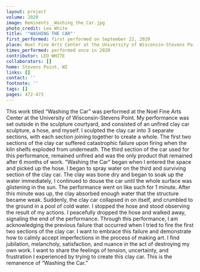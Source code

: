 ```yaml
---
layout: project
volume: 2020
image: Reminents__Washing_the_Car.jpg
photo_credit: Leo White
title: '"WASHING THE CAR"'
first_performed: first performed on September 22, 2020
place: Noel Fine Arts Center at the University of Wisconsin-Stevens Point
times_performed: performed once in 2020
contributor: LEO WHITE
collaborators: []
home: Stevens Point, WI
links: []
contact: ''
footnote: ''
tags: []
pages: 472-473
---
```



This work titled “Washing the Car” was performed at the Noel Fine Arts Center at the University of Wisconsin-Stevens Point. My performance was set outside in the sculpture courtyard, and consisted of an unfired clay car sculpture, a hose, and myself. I sculpted the clay car into 3 separate sections, with each section joining together to create a whole. The first two sections of the clay car suffered catastrophic failure upon firing when the kiln shelfs exploded from underneath. The third section of the car used for this performance, remained unfired and was the only product that remained after 6 months of work. “Washing the Car” began when I entered the space and picked up the hose. I began to spray water on the third and surviving section of the clay car. The clay was bone dry and began to soak up the water immediately, I continued to douse the car until the whole surface was glistening in the sun. The performance went on like such for 1 minute. After this minute was up, the clay absorbed enough water that the structure became weak. Suddenly, the clay car collapsed in on itself, and crumbled to the ground in a pool of cold water. I stopped the hose and stood observing the result of my actions. I peacefully dropped the hose and walked away, signaling the end of the performance. Through this performance, I am acknowledging the previous failure that occurred when I tried to fire the first two sections of the clay car. I want to embrace this failure and demonstrate how to calmly accept imperfections in the process of making art. I find jubilation, melancholy, satisfaction, and nuance in the act of destroying my own work. I want to share the feelings of tension, uncertainty, and frustration I experienced by trying to create this clay car. This is the remanence of “Washing the Car.”
